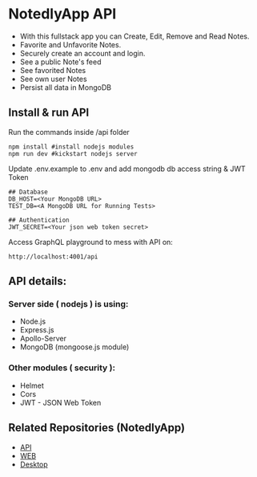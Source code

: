 # NotedlyApp API
- With this fullstack app you can Create, Edit, Remove and Read Notes.
- Favorite and Unfavorite Notes.
- Securely create an account and login.
- See a public Note's feed 
- See favorited Notes 
- See own user Notes
- Persist all data in MongoDB



## Install & run API
Run the commands inside /api folder
```
npm install #install nodejs modules
npm run dev #kickstart nodejs server

```
Update .env.example to .env and add mongodb db access string & JWT Token
```
## Database
DB_HOST=<Your MongoDB URL>
TEST_DB=<A MongoDB URL for Running Tests>

## Authentication
JWT_SECRET=<Your json web token secret>

``` 
Access GraphQL playground to mess with API on:
```
http://localhost:4001/api
```


## API details:

### Server side ( nodejs ) is using:
- Node.js
- Express.js
- Apollo-Server
- MongoDB (mongoose.js module)

### Other modules ( security ):
- Helmet
- Cors
- JWT - JSON Web Token





## Related Repositories (NotedlyApp)

- [API](https://github.com/d1gitalflow/NotedlyApp/tree/master/api)
- [WEB](https://github.com/d1gitalflow/NotedlyApp/tree/master/web)
- [Desktop](https://github.com/d1gitalflow/NotedlyApp/tree/master/desktop)

